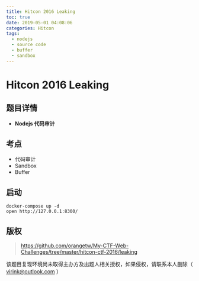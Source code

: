 ```yaml
---
title: Hitcon 2016 Leaking
toc: true
date: 2019-05-01 04:08:06
categories: Hitcon
tags:
  - nodejs
  - source code
  - buffer
  - sandbox
---
```



# Hitcon 2016 Leaking

## 题目详情

- **Nodejs 代码审计**

## 考点

- 代码审计
- Sandbox
- Buffer

## 启动

    docker-compose up -d
    open http://127.0.0.1:8300/

## 版权

>https://github.com/orangetw/My-CTF-Web-Challenges/tree/master/hitcon-ctf-2016/leaking

该题目复现环境尚未取得主办方及出题人相关授权，如果侵权，请联系本人删除（ virink@outlook.com ）